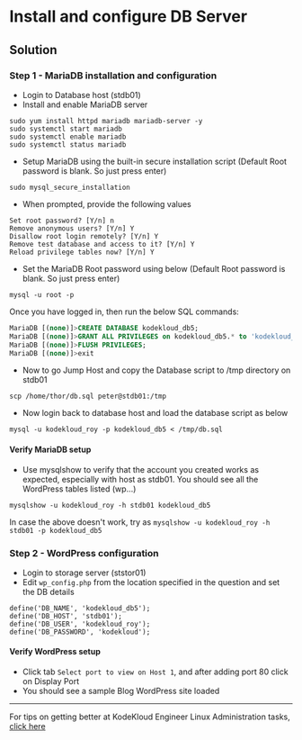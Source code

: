 # Install and configure DB Server
## Solution
### Step 1 - MariaDB installation and configuration
* Login to Database host (stdb01)
* Install and enable MariaDB server
```UNIX
sudo yum install httpd mariadb mariadb-server -y
sudo systemctl start mariadb
sudo systemctl enable mariadb
sudo systemctl status mariadb
```
* Setup MariaDB using the built-in secure installation script (Default Root password is blank. So just press enter)
```UNIX
sudo mysql_secure_installation
```
* When prompted, provide the following values
```
Set root password? [Y/n] n
Remove anonymous users? [Y/n] Y
Disallow root login remotely? [Y/n] Y
Remove test database and access to it? [Y/n] Y
Reload privilege tables now? [Y/n] Y
```
* Set the MariaDB Root password using below (Default Root password is blank. So just press enter)
```UNIX
mysql -u root -p
```
Once you have logged in, then run the below SQL commands:
```SQL
MariaDB [(none)]>CREATE DATABASE kodekloud_db5;
MariaDB [(none)]>GRANT ALL PRIVILEGES on kodekloud_db5.* to 'kodekloud_roy'@'%' identified by 'kodekloud';
MariaDB [(none)]>FLUSH PRIVILEGES;
MariaDB [(none)]>exit
```
* Now to go Jump Host and copy the Database script to /tmp directory on stdb01
```UNIX
scp /home/thor/db.sql peter@stdb01:/tmp
```
* Now login back to database host and load the database script as below
```UNIX
mysql -u kodekloud_roy -p kodekloud_db5 < /tmp/db.sql
```
#### Verify MariaDB setup
* Use mysqlshow to verify that the account you created works as expected, especially with host as stdb01. You should see all the WordPress tables listed (wp...)
```UNIX
mysqlshow -u kodekloud_roy -h stdb01 kodekloud_db5
```
In case the above doesn't work, try as `mysqlshow -u kodekloud_roy -h stdb01 -p kodekloud_db5`

### Step 2 - WordPress configuration
* Login to storage server (ststor01)
* Edit `wp_config.php` from the location specified in the question and set the DB details
```
define('DB_NAME', 'kodekloud_db5');
define('DB_HOST', 'stdb01');
define('DB_USER', 'kodekloud_roy');
define('DB_PASSWORD', 'kodekloud');
```
#### Verify WordPress setup
* Click tab `Select port to view on Host 1`, and after adding port 80 click on Display Port
* You should see a sample Blog WordPress site loaded

---
For tips on getting better at KodeKloud Engineer Linux Administration tasks, [click here](./README.md)